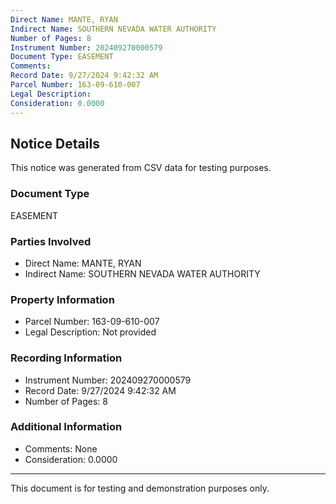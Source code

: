 ```yaml
---
Direct Name: MANTE, RYAN
Indirect Name: SOUTHERN NEVADA WATER AUTHORITY
Number of Pages: 8
Instrument Number: 202409270000579
Document Type: EASEMENT
Comments: 
Record Date: 9/27/2024 9:42:32 AM
Parcel Number: 163-09-610-007
Legal Description: 
Consideration: 0.0000
---
```


## Notice Details

This notice was generated from CSV data for testing purposes.

### Document Type
EASEMENT

### Parties Involved
- Direct Name: MANTE, RYAN
- Indirect Name: SOUTHERN NEVADA WATER AUTHORITY

### Property Information
- Parcel Number: 163-09-610-007
- Legal Description: Not provided

### Recording Information
- Instrument Number: 202409270000579
- Record Date: 9/27/2024 9:42:32 AM
- Number of Pages: 8

### Additional Information
- Comments: None
- Consideration: 0.0000

---

This document is for testing and demonstration purposes only.
